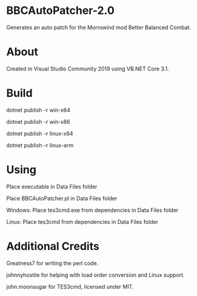 # BBCAutoPatcher-2.0
Generates an auto patch for the Morrowind mod Better Balanced Combat.

# About
Created in Visual Studio Community 2019 using VB.NET Core 3.1.

# Build
dotnet publish -r win-x64

dotnet publish -r win-x86

dotnet publish -r linux-x64

dotnet publish -r linux-arm

# Using
Place executable in Data Files folder

Place BBCAutoPatcher.pl in Data Files folder

Windows: Place tes3cmd.exe from dependencies in Data Files folder

Linux: Place tes3cmd from dependencies in Data Files folder

# Additional Credits
Greatness7 for writing the perl code.

johnnyhostile for helping with load order conversion and Linux support.

john.moonsugar for TES3cmd, licensed under MIT.